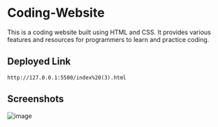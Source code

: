 # Coding-Website
This is a coding website built using HTML and CSS. It provides various features and resources for programmers to learn and practice coding.

## Deployed Link
```
http://127.0.0.1:5500/index%20(3).html
```
## Screenshots
![image](https://github.com/suman527/Coding-Website/assets/109234120/899590da-2e89-467a-9605-7e951808c294)

